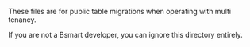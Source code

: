 These files are for public table migrations when operating with multi tenancy.

If you are not a Bsmart developer, you can ignore this directory entirely.